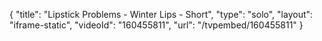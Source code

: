{
    "title": "Lipstick Problems - Winter Lips - Short",
    "type": "solo",
    "layout": "iframe-static",
    "videoId": "160455811",
    "url": "\/tvpembed\/160455811"
}